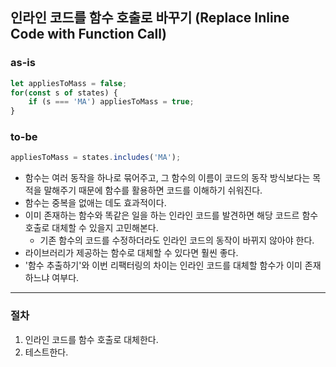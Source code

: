 ## 인라인 코드를 함수 호출로 바꾸기 (Replace Inline Code with Function Call)

### as-is
```javascript
let appliesToMass = false;
for(const s of states) {
    if (s === 'MA') appliesToMass = true;
}
```

### to-be
```javascript
appliesToMass = states.includes('MA');
```

* 함수는 여러 동작을 하나로 묶어주고, 그 함수의 이름이 코드의 동작 방식보다는 목적을 말해주기 때문에 함수를 활용하면 코드를 이해하기 쉬워진다.
* 함수는 중복을 없애는 데도 효과적이다.
* 이미 존재하는 함수와 똑같은 일을 하는 인라인 코드를 발견하면 해당 코드르 함수 호출로 대체할 수 있을지 고민해본다.
  * 기존 함수의 코드를 수정하더라도 인라인 코드의 동작이 바뀌지 않아야 한다.
* 라이브러리가 제공하는 함수로 대체할 수 있다면 훨씬 좋다.
* '함수 추출하기'와 이번 리팩터링의 차이는 인라인 코드를 대체할 함수가 이미 존재하느냐 여부다.

- - -

### 절차
1. 인라인 코드를 함수 호출로 대체한다.
2. 테스트한다.
